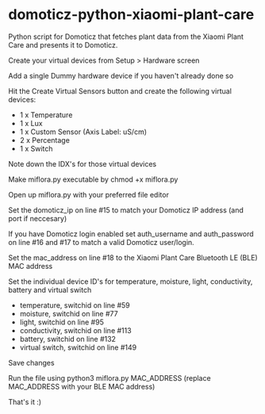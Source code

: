 # domoticz-python-xiaomi-plant-care

Python script for Domoticz that fetches plant data from the Xiaomi Plant Care and presents it to Domoticz.

Create your virtual devices from Setup > Hardware screen

Add a single Dummy hardware device if you haven't already done so

Hit the Create Virtual Sensors button and create the following virtual devices:

- 1 x Temperature
- 1 x Lux
- 1 x Custom Sensor (Axis Label: uS/cm)
- 2 x Percentage
- 1 x Switch

Note down the IDX's for those virtual devices

Make miflora.py executable by chmod +x miflora.py

Open up miflora.py with your preferred file editor

Set the domoticz_ip on line #15 to match your Domoticz IP address (and port if neccesary)

If you have Domoticz login enabled set auth_username and auth_password on line #16 and #17 to match a valid Domoticz user/login.

Set the mac_address on line #18 to the Xiaomi Plant Care Bluetooth LE (BLE) MAC address

Set the individual device ID's for temperature, moisture, light, conductivity, battery and virtual switch
- temperature, switchid on line #59
- moisture, switchid on line #77
- light, switchid on line #95
- conductivity, switchid on line #113
- battery, switchid on line #132
- virtual switch, switchid on line #149

Save changes

Run the file using python3 miflora.py MAC_ADDRESS
(replace MAC_ADDRESS with your BLE MAC address)

That's it :)

